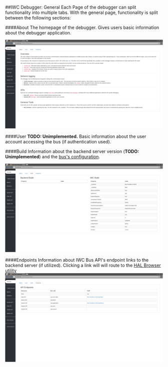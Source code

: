 ##IWC Debugger: General
Each Page of the debugger can split functionality into multiple tabs. With the general page, functionality is split
between the following sections:

####About
The homepage of the debugger. Gives users basic information about the debugger application.

![img](../../assets/debugger_general.png)

####User 
**TODO: Unimplemented.** Basic information about the user account accessing the bus (if authentication used).

####Build
Information about the backend server version (**TODO: Unimplemented**) and the [bus's configuration](../../bus/busConfiguration.md).

![img](../../assets/debugger_general_build.png)

####Endpoints
Information about IWC Bus API's endpoint links to the backend server (if utilized). Clicking a link 
will will route to the [HAL Browser utility](hal.md)
![img](../../assets/debugger_general_endpoints.png)
